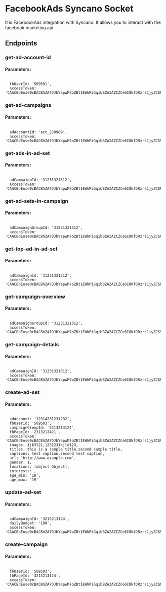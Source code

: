 # FacebookAds Syncano Socket

It is FacebookAds integration with Syncano. It allows you to interact with the facebook marketing api

## Endpoints

### get-ad-account-id

#### Parameters:
```

  fbUserId: '509501',
  accessToken: 'CAACEdEose0cBACBhZA7DJbYapwM7oZBt1EWhPiGqibBZAZAZCZCe6IOkfDRzrs1jyZCS93zSuj9GaNQQtxbny0jeSCqyBNaQUl3ocDiD3lO4GSboFm5B7NogSHFzTGYw0rdpndDKolQcfsS5nYeYwZAIKXF1WPzgGaGxNIDh36oZBHuazcN3WSNmL9jGyO9YmYlZBmZCcigBuMFvtXj4XlzNWyb'
```


### get-ad-campaigns

#### Parameters:
```

  adAccountId: 'act_230989',
  accessToken: 'CAACEdEose0cBACBhZA7DJbYapwM7oZBt1EWhPiGqibBZAZAZCZCe6IOkfDRzrs1jyZCS93zSuj9GaNQQtxbny0jeSCqyBNaQUl3ocDiD3lO4GSboFm5B7NogSHFzTGYw0rdpndDKolQcfsS5nYeYwZAIKXF1WPzgGaGxNIDh36oZBHuazcN3WSNmL9jGyO9YmYlZBmZCcigBuMFvtXj4XlzNWyb'
```


### get-ads-in-ad-set

#### Parameters:
```

  adCampaignId: '31231321312',
  accessToken: 'CAACEdEose0cBACBhZA7DJbYapwM7oZBt1EWhPiGqibBZAZAZCZCe6IOkfDRzrs1jyZCS93zSuj9GaNQQtxbny0jeSCqyBNaQUl3ocDiD3lO4GSboFm5B7NogSHFzTGYw0rdpndDKolQcfsS5nYeYwZAIKXF1WPzgGaGxNIDh36oZBHuazcN3WSNmL9jGyO9YmYlZBmZCcigBuMFvtXj4XlzNWyb'
```


### get-ad-sets-in-campaign

#### Parameters:
```

  adCampaignGroupId: '31231321312',
  accessToken: 'CAACEdEose0cBACBhZA7DJbYapwM7oZBt1EWhPiGqibBZAZAZCZCe6IOkfDRzrs1jyZCS93zSuj9GaNQQtxbny0jeSCqyBNaQUl3ocDiD3lO4GSboFm5B7NogSHFzTGYw0rdpndDKolQcfsS5nYeYwZAIKXF1WPzgGaGxNIDh36oZBHuazcN3WSNmL9jGyO9YmYlZBmZCcigBuMFvtXj4XlzNWyb'
```


### get-top-ad-in-ad-set

#### Parameters:
```

  adCampaignId: '31231321312',
  accessToken: 'CAACEdEose0cBACBhZA7DJbYapwM7oZBt1EWhPiGqibBZAZAZCZCe6IOkfDRzrs1jyZCS93zSuj9GaNQQtxbny0jeSCqyBNaQUl3ocDiD3lO4GSboFm5B7NogSHFzTGYw0rdpndDKolQcfsS5nYeYwZAIKXF1WPzgGaGxNIDh36oZBHuazcN3WSNmL9jGyO9YmYlZBmZCcigBuMFvtXj4XlzNWyb'
```


### get-campaign-overview

#### Parameters:
```

  adCampaignGroupId: '31231321312',
  accessToken: 'CAACEdEose0cBACBhZA7DJbYapwM7oZBt1EWhPiGqibBZAZAZCZCe6IOkfDRzrs1jyZCS93zSuj9GaNQQtxbny0jeSCqyBNaQUl3ocDiD3lO4GSboFm5B7NogSHFzTGYw0rdpndDKolQcfsS5nYeYwZAIKXF1WPzgGaGxNIDh36oZBHuazcN3WSNmL9jGyO9YmYlZBmZCcigBuMFvtXj4XlzNWyb'
```


### get-campaign-details

#### Parameters:
```

  adCampaignId: '31231321312',
  accessToken: 'CAACEdEose0cBACBhZA7DJbYapwM7oZBt1EWhPiGqibBZAZAZCZCe6IOkfDRzrs1jyZCS93zSuj9GaNQQtxbny0jeSCqyBNaQUl3ocDiD3lO4GSboFm5B7NogSHFzTGYw0rdpndDKolQcfsS5nYeYwZAIKXF1WPzgGaGxNIDh36oZBHuazcN3WSNmL9jGyO9YmYlZBmZCcigBuMFvtXj4XlzNWyb'
```


### create-ad-set

#### Parameters:
```

  adAccount: '12314231231232',
  fbUserId: '509503',
  campaignGroupId: '3213213124',
  fbPageId: '2313212421',
  accessToken: 'CAACEdEose0cBACBhZA7DJbYapwM7oZBt1EWhPiGqibBZAZAZCZCe6IOkfDRzrs1jyZCS93zSuj9GaNQQtxbny0jeSCqyBNaQUl3ocDiD3lO4GSboFm5B7NogSHFzTGYw0rdpndDKolQcfsS5nYeYwZAIKXF1WPzgGaGxNIDh36oZBHuazcN3WSNmL9jGyO9YmYlZBmZCcigBuMFvtXj4XlzNWyb',
  images: 1jk3l21,1231231kjld123,
  titles: this is a sample title,second sample title,
  captions: test caption,second test caption,
  url: 'http://www.example.com',
  gender: 1,
  locations: [object Object],
  interests: ,
  age_min: '18',
  age_max: '19'
```


### update-ad-set

#### Parameters:
```

  adCampaignId: '3213213124',
  dailyBudget: '100',
  accessToken: 'CAACEdEose0cBACBhZA7DJbYapwM7oZBt1EWhPiGqibBZAZAZCZCe6IOkfDRzrs1jyZCS93zSuj9GaNQQtxbny0jeSCqyBNaQUl3ocDiD3lO4GSboFm5B7NogSHFzTGYw0rdpndDKolQcfsS5nYeYwZAIKXF1WPzgGaGxNIDh36oZBHuazcN3WSNmL9jGyO9YmYlZBmZCcigBuMFvtXj4XlzNWyb'
```


### create-campaign

#### Parameters:
```

  fbUserId: '509503',
  fbPageId: '3213213124',
  accessToken: 'CAACEdEose0cBACBhZA7DJbYapwM7oZBt1EWhPiGqibBZAZAZCZCe6IOkfDRzrs1jyZCS93zSuj9GaNQQtxbny0jeSCqyBNaQUl3ocDiD3lO4GSboFm5B7NogSHFzTGYw0rdpndDKolQcfsS5nYeYwZAIKXF1WPzgGaGxNIDh36oZBHuazcN3WSNmL9jGyO9YmYlZBmZCcigBuMFvtXj4XlzNWyb'
```

